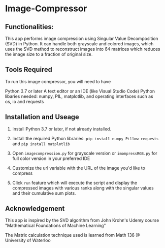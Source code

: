 # Image-Compressor
## Functionalities: 
This app performs image compression using Singular Value Decomposition (SVD) in Python. It can handle both grayscale and colored images, which uses the SVD method to reconstruct images into 64 matrices which reduces the image size to a fraction of original size. 

## Tools Required
To run this image compressor, you will need to have 

Python 3.7 or later
A text editor or an IDE (like Visual Studio Code)
Python libaries needed: numpy, PIL, matplotlib, and operating interfaces such as os, io and requests 

## Installation and Useage 

1. Install Python 3.7 or later, if not already installed.

2. Install the required Python libraries:
`pip install numpy Pillow requests` and 
`pip install matplotlib`

3. Open `imagecompression.py` for grayscale version or `imompressRGB.py` for full color version in your preferred IDE 
4. Customize the url variable with the URL of the image you'd like to compress
5. Click `run` feature which will execute the script and display the compressed images with various ranks along with the singular values and their cumulative sum plots.


## Acknowledgement 
This app is inspired by the SVD algorithm from John Krohn's Udemy course "Mathematical Foundations of Machine Learning" 

The Matrix calculation technique used is learned from Math 136 @ University of Waterloo 
